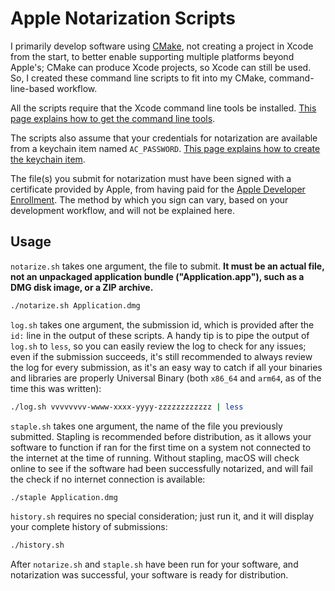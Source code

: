 # Apple Notarization Scripts
I primarily develop software using [CMake](https://cmake.org/), not creating a project in Xcode from the start, to better enable supporting multiple platforms beyond Apple's; CMake can produce Xcode projects, so Xcode can still be used. So, I created these command line scripts to fit into my CMake, command-line-based workflow.

All the scripts require that the Xcode command line tools be installed. [This page explains how to get the command line tools](https://developer.apple.com/library/archive/technotes/tn2339/_index.html).

The scripts also assume that your credentials for notarization are available from a keychain item named `AC_PASSWORD`. [This page explains how to create the keychain item](https://developer.apple.com/documentation/security/notarizing_macos_software_before_distribution/customizing_the_notarization_workflow).

The file(s) you submit for notarization must have been signed with a certificate provided by Apple, from having paid for the [Apple Developer Enrollment](https://developer.apple.com/support/enrollment/). The method by which you sign can vary, based on your development workflow, and will not be explained here.

## Usage
`notarize.sh` takes one argument, the file to submit. **It must be an actual file, not an unpackaged application bundle ("Application.app"), such as a DMG disk image, or a ZIP archive.**
```sh
./notarize.sh Application.dmg
```

`log.sh` takes one argument, the submission id, which is provided after the `id:` line in the output of these scripts. A handy tip is to pipe the output of `log.sh` to `less`, so you can easily review the log to check for any issues; even if the submission succeeds, it's still recommended to always review the log for every submission, as it's an easy way to catch if all your binaries and libraries are properly Universal Binary (both `x86_64` and `arm64`, as of the time this was written):
```sh
./log.sh vvvvvvvv-wwww-xxxx-yyyy-zzzzzzzzzzzz | less
```

`staple.sh` takes one argument, the name of the file you previously submitted. Stapling is recommended before distribution, as it allows your software to function if ran for the first time on a system not connected to the internet at the time of running. Without stapling, macOS will check online to see if the software had been successfully notarized, and will fail the check if no internet connection is available:
```sh
./staple Application.dmg
```

`history.sh` requires no special consideration; just run it, and it will display your complete history of submissions:
```sh
./history.sh
```

After `notarize.sh` and `staple.sh` have been run for your software, and notarization was successful, your software is ready for distribution.
